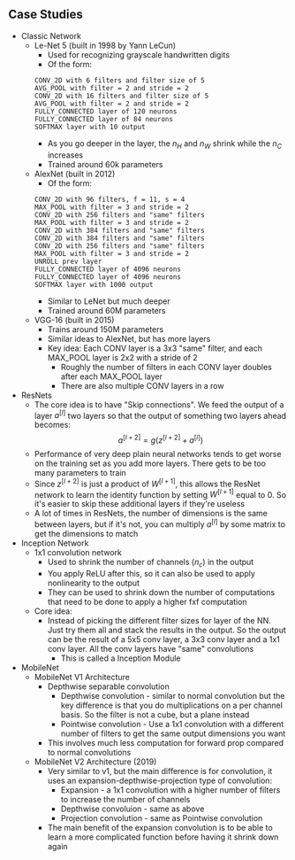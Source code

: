## Case Studies

* Classic Network
  * Le-Net 5 (built in 1998 by Yann LeCun)
    * Used for recognizing grayscale handwritten digits
    * Of the form:
    ```
    CONV_2D with 6 filters and filter size of 5
    AVG_POOL with filter = 2 and stride = 2
    CONV_2D with 16 filters and filter size of 5
    AVG_POOL with filter = 2 and stride = 2
    FULLY_CONNECTED layer of 120 neurons
    FULLY_CONNECTED layer of 84 neurons
    SOFTMAX layer with 10 output
    ```
    * As you go deeper in the layer, the $n_H$ and $n_W$ shrink while the $n_C$ increases
    * Trained around 60k parameters
  * AlexNet (built in 2012)
    * Of the form:
    ```
    CONV_2D with 96 filters, f = 11, s = 4
    MAX_POOL with filter = 3 and stride = 2
    CONV_2D with 256 filters and "same" filters
    MAX_POOL with filter = 3 and stride = 2
    CONV_2D with 384 filters and "same" filters
    CONV_2D with 384 filters and "same" filters
    CONV_2D with 256 filters and "same" filters
    MAX_POOL with filter = 3 and stride = 2
    UNROLL prev layer
    FULLY_CONNECTED layer of 4096 neurons
    FULLY_CONNECTED layer of 4096 neurons
    SOFTMAX layer with 1000 output
    ```
    * Similar to LeNet but much deeper
    * Trained around 60M parameters
  * VGG-16 (built in 2015)
    * Trains around 150M parameters
    * Similar ideas to AlexNet, but has more layers
    * Key idea: Each CONV layer is a 3x3 "same" filter, and each MAX_POOL layer is 2x2 with a stride of 2
      * Roughly the number of filters in each CONV layer doubles after each MAX_POOL layer
      * There are also multiple CONV layers in a row
* ResNets
  * The core idea is to have "Skip connections". We feed the output of a layer $a^{[l]}$ two layers so that the output of something two layers ahead becomes:
  $$
  a^{[l + 2]} = g(z^{[l + 2]} + a^{[l]})
  $$
  * Performance of very deep plain neural networks tends to get worse on the training set as you add more layers. There gets to be too many parameters to train
  * Since $z^{[l + 2]}$ is just a product of $W^{[l + 1]}$, this allows the ResNet network to learn the identity function by setting $W^{[l + 1]}$ equal to 0. So it's easier to skip these additional layers if they're useless
  * A lot of times in ResNets, the number of dimensions is the same between layers, but if it's not, you can multiply $a^{[l]}$ by some matrix to get the dimensions to match
* Inception Network
  * 1x1 convolution network
    * Used to shrink the number of channels ($n_c$) in the output
    * You apply ReLU after this, so it can also be used to apply nonlinearity to the output
    * They can be used to shrink down the number of computations that need to be done to apply a higher fxf computation
  * Core idea:
    * Instead of picking the different filter sizes for layer of the NN. Just try them all and stack the results in the output. So the output can be the result of a 5x5 conv layer, a 3x3 conv layer and a 1x1 conv layer. All the conv layers have "same" convolutions
      * This is called a Inception Module
* MobileNet
  * MobileNet V1 Architecture 
    * Depthwise separable convolution
      * Depthwise convolution - similar to normal convolution but the key difference is that you do multiplications on a per channel basis. So the filter is not a cube, but a plane instead
      * Pointwise convolution - Use a 1x1 convolution with a different number of filters to get the same output dimensions you want
    * This involves much less computation for forward prop compared to normal convolutions
  * MobileNet V2 Architecture (2019)
    * Very similar to v1, but the main difference is for convolution, it uses an expansion-depthwise-projection type of convolution:
      * Expansion - a 1x1 convolution with a higher number of filters to increase the number of channels
      * Depthwise convoluion - same as above
      * Projection convolution - same as Pointwise convolution
    * The main benefit of the expansion convolution is to be able to learn a more complicated function before having it shrink down again